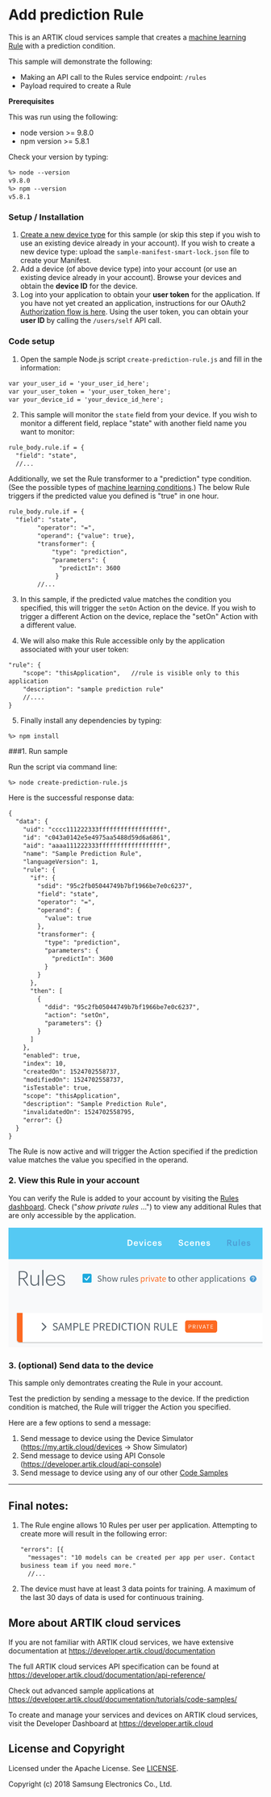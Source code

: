 # Add prediction Rule 

This is an ARTIK cloud services sample that creates a [machine learning Rule](https://developer.artik.cloud/documentation/rules-engine.html#apply-machine-learning) with a prediction condition.

This sample will demonstrate the following:

* Making an API call to the Rules service endpoint: `/rules`
* Payload required to create a Rule 

**Prerequisites**

This was run using the following:

* node version >= 9.8.0
* npm version >= 5.8.1

Check your version by typing:

```
%> node --version
v9.8.0
%> npm --version
v5.8.1
```

### Setup / Installation

1. [Create a new device type](https://github.com/artikcloud/sample-json-DeviceTypeManifestsForImport) for this sample (or skip this step if you wish to use an existing device already in your account).  If you wish to create a new device type:  upload the `sample-manifest-smart-lock.json` file to create your Manifest.
2. Add a device (of above device type) into your account (or use an existing device already in your account). Browse your devices and obtain the **device ID** for the device.
3. Log into your application to obtain your **user token** for the application. If you have not yet created an application, instructions for our OAuth2 [Authorization flow is here](https://developer.artik.cloud/documentation/user-management/authentication.html).  Using the user token, you can obtain your **user ID** by calling the `/users/self` API call.  

### **Code setup**

1. Open the sample Node.js script `create-prediction-rule.js` and fill in the information:

```
var your_user_id = 'your_user_id_here';
var your_user_token = 'your_user_token_here';
var your_device_id = 'your_device_id_here';
```

2. This sample will monitor the `state` field from your device. If you wish to monitor a different field, replace "state" with another field name you want to monitor:

```
rule_body.rule.if = {
  "field": "state",
  //...
```

Additionally, we set the Rule transformer to a "prediction" type condition. (See the possible types of [machine learning conditions](https://developer.artik.cloud/documentation/rules-engine.html#apply-machine-learning).) The below Rule triggers if the predicted value you defined is "true" in one hour.

```
rule_body.rule.if = {
  "field": "state",
        "operator": "=",
        "operand": {"value": true},
        "transformer": {
            "type": "prediction",
            "parameters": { 
              "predictIn": 3600
             }
        //...
```

3. In this sample, if the predicted value matches the condition you specified, this will trigger the `setOn` Action on the device. If you wish to trigger a different Action on the device, replace the "setOn" Action with a different value.

4. We will also make this Rule accessible only by the application associated with your user token:

```
"rule": {
    "scope": "thisApplication",   //rule is visible only to this application
    "description": "sample prediction rule"
    //....
}
```

5. Finally install any dependencies by typing:

```
%> npm install
```

###1. Run sample  

Run the script via command line:

```
%> node create-prediction-rule.js
```

Here is the successful response data:

```
{
  "data": {
    "uid": "cccc111222333ffffffffffffffffff",
    "id": "c043a0142e5e4975aa5488d59d6a6861",
    "aid": "aaaa111222333ffffffffffffffffff",
    "name": "Sample Prediction Rule",
    "languageVersion": 1,
    "rule": {
      "if": {
        "sdid": "95c2fb05044749b7bf1966be7e0c6237",
        "field": "state",
        "operator": "=",
        "operand": {
          "value": true
        },
        "transformer": {
          "type": "prediction",
          "parameters": { 
            "predictIn": 3600
          }
        }
      },
      "then": [
        {
          "ddid": "95c2fb05044749b7bf1966be7e0c6237",
          "action": "setOn",
          "parameters": {}
        }
      ]
    },
    "enabled": true,
    "index": 10,
    "createdOn": 1524702558737,
    "modifiedOn": 1524702558737,
    "isTestable": true,
    "scope": "thisApplication",
    "description": "Sample Prediction Rule",
    "invalidatedOn": 1524702558795,
    "error": {}
  }
}
```

The Rule is now active and will trigger the Action specified if the prediction value matches the value you specified in the operand.

### 2. View this Rule in your account

You can verify the Rule is added to your account by visiting the [Rules dashboard](https://my.artik.cloud/rules). Check ("*show private rules* …") to view any additional Rules that are only accessible by the application.

![screenshot](./screenshots/screenshot1.png)

### 3. (optional) Send data to the device  

This sample only demontrates creating the Rule in your account.

Test the prediction by sending a message to the device. If the prediction condition is matched, the Rule will trigger the Action you specified.  

Here are a few options to send a message:

1. Send message to device using the Device Simulator (https://my.artik.cloud/devices -> Show Simulator)
2. Send message to device using API Console (https://developer.artik.cloud/api-console)
3. Send message to device using any of our other [Code Samples](https://developer.artik.cloud/documentation/tutorials/code-samples/)

---

## Final notes:

1. The Rule engine allows 10 Rules per user per application. Attempting to create more will result in the following error:

   ```
   "errors": [{
     "messages": "10 models can be created per app per user. Contact business team if you need more."
     //...
   ```

2. The device must have at least 3 data points for training. A maximum of the last 30 days of data is used for continuous training.


More about ARTIK cloud services
---------------

If you are not familiar with ARTIK cloud services, we have extensive documentation at https://developer.artik.cloud/documentation

The full ARTIK cloud services API specification can be found at https://developer.artik.cloud/documentation/api-reference/

Check out advanced sample applications at https://developer.artik.cloud/documentation/tutorials/code-samples/

To create and manage your services and devices on ARTIK cloud services, visit the Developer Dashboard at https://developer.artik.cloud

License and Copyright
---------------------

Licensed under the Apache License. See [LICENSE](LICENSE).

Copyright (c) 2018 Samsung Electronics Co., Ltd.

